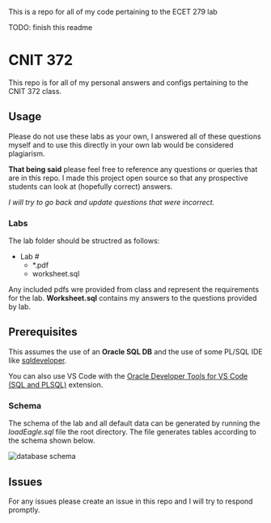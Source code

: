This is a repo for all of my code pertaining to the ECET 279 lab

TODO: finish this readme
# CNIT 372
This repo is for all of my personal answers and configs pertaining to the CNIT 372 class. 
## Usage
Please do not use these labs as your own, I answered all of these questions myself and to use this directly in your own lab would be considered plagiarism.

**That being said** please feel free to reference any questions or queries that are in this repo. I made this project open source so that any prospective students can look at (hopefully correct) answers.

*I will try to go back and update questions that were incorrect.*
### Labs
The lab folder should be structred as follows:
- Lab #
  - *.pdf
  - worksheet.sql

Any included pdfs wre provided from class and represent the requirements for the lab.  **Worksheet.sql** contains my answers to the questions provided by lab.

## Prerequisites
This assumes the use of an **Oracle SQL DB** and the use of some PL/SQL IDE like [sqldeveloper](https://www.oracle.com/database/sqldeveloper/technologies/download/).

You can also use VS Code with the [Oracle Developer Tools for VS Code (SQL and PLSQL)](https://marketplace.visualstudio.com/items?itemName=Oracle.oracledevtools) extension.

### Schema
The schema of the lab and all default data can be generated by running the *loadEagle.sql* file the root directory. The file generates tables according to the schema shown below.

![database schema](./EAGLE_ERD.png)
## Issues
For any issues please create an issue in this repo and I will try to respond promptly.